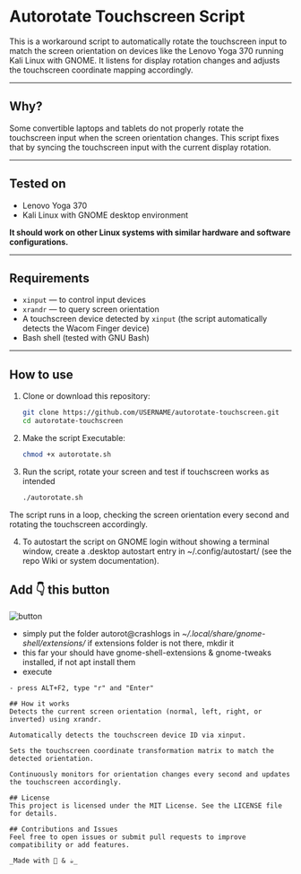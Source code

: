 # Autorotate Touchscreen Script

This is a workaround script to automatically rotate the touchscreen input to match the screen orientation on devices like the Lenovo Yoga 370 running Kali Linux with GNOME. It listens for display rotation changes and adjusts the touchscreen coordinate mapping accordingly.

---

## Why?

Some convertible laptops and tablets do not properly rotate the touchscreen input when the screen orientation changes. This script fixes that by syncing the touchscreen input with the current display rotation.

---

## Tested on

- Lenovo Yoga 370  
- Kali Linux with GNOME desktop environment

**It should work on other Linux systems with similar hardware and software configurations.**

---

## Requirements

- `xinput` — to control input devices  
- `xrandr` — to query screen orientation  
- A touchscreen device detected by `xinput` (the script automatically detects the Wacom Finger device)  
- Bash shell (tested with GNU Bash)

---

## How to use

1. Clone or download this repository:

   ```bash
   git clone https://github.com/USERNAME/autorotate-touchscreen.git
   cd autorotate-touchscreen 

2. Make the script Executable:
   ```bash
   chmod +x autorotate.sh

3. Run the script, rotate your screen and test if touchscreen works as intended
   ```bash
   ./autorotate.sh

The script runs in a loop, checking the screen orientation every second and rotating the touchscreen accordingly.

4. To autostart the script on GNOME login without showing a terminal window, create a .desktop autostart entry in ~/.config/autostart/ (see the repo Wiki or system documentation).

## Add 👇 this button
![button](button.png)
 
- simply put the folder autorot@crashlogs in _~/.local/share/gnome-shell/extensions/_ if extensions folder is not there, mkdir it
- this far your should have gnome-shell-extensions & gnome-tweaks installed, if not apt install them
- execute 
```gnome-extensions enable autorot@crashlogs
- press ALT+F2, type "r" and "Enter"

## How it works
Detects the current screen orientation (normal, left, right, or inverted) using xrandr.

Automatically detects the touchscreen device ID via xinput.

Sets the touchscreen coordinate transformation matrix to match the detected orientation.

Continuously monitors for orientation changes every second and updates the touchscreen accordingly.

## License
This project is licensed under the MIT License. See the LICENSE file for details.

## Contributions and Issues
Feel free to open issues or submit pull requests to improve compatibility or add features.

_Made with 🧠 & ☕_
